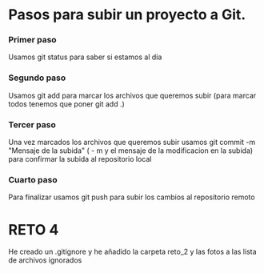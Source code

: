 # Pasos para subir un proyecto a Git.
### Primer paso
Usamos git status para saber si estamos al día
### Segundo paso
Usamos git add para marcar los archivos que queremos subir (para marcar todos tenemos que poner git add .)
### Tercer paso
Una vez marcados los archivos que queremos subir usamos git commit -m "Mensaje de la subida" ( - m y el mensaje de la modificacion en la subida) para confirmar la subida al repositorio local
### Cuarto paso
Para finalizar usamos git push para subir los cambios al repositorio remoto

# RETO 4
He creado un .gitignore y he añadido la carpeta reto_2 y las fotos a las lista de archivos ignorados
